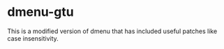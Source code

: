 # dmenu-gtu
This is a modified version of dmenu that has included useful patches like case insensitivity.
